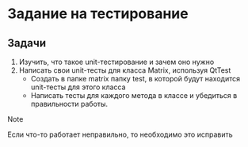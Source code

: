 # Задание на тестирование

## Задачи
1. Изучить, что такое unit-тестирование и зачем оно нужно
2. Написать свои unit-тесты для класса Matrix, используя QtTest 
    * Создать в папке matrix папку test, в которой будут находится unit-тесты для этого класса
    * Написать тесты для каждого метода в классе и убедиться в правильности работы.

> [!Note]  
> Если что-то работает неправильно, то необходимо это исправить 
